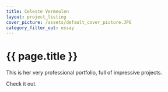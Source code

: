 ```yaml
---
title: Celeste Vermeulen
layout: project_listing
cover_picture: /assets/default_cover_picture.JPG
category_filter_out: essay
---
```


# {{ page.title }}

This is her very professional portfolio, full of impressive projects.

Check it out.
